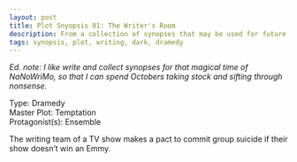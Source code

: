 ```yaml
---
layout: post
title: Plot Snyopsis 01: The Writer's Room
description: From a collection of synopses that may be used for future writing endeavors.
tags: synopsis, plot, writing, dark, dramedy
---
```


<em>Ed. note: I like write and collect synopses for that magical time of NaNoWriMo, so that I can spend Octobers taking stock and sifting through nonsense.</em>

Type: Dramedy<br/>
Master Plot: Temptation<br/>
Protagonist(s): Ensemble

The writing team of a TV show makes a pact to commit group suicide if their show doesn’t win an Emmy.
